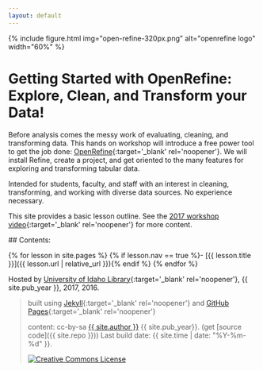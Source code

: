 ```yaml
---
layout: default
---
```


{% include figure.html img="open-refine-320px.png" alt="openrefine logo" width="60%" %}

# Getting Started with OpenRefine: Explore, Clean, and Transform your Data!

Before analysis comes the messy work of evaluating, cleaning, and transforming data.
This hands on workshop will introduce a free power tool to get the job done: [OpenRefine](http://openrefine.org/index.html){:target='_blank' rel='noopener'}. 
We will install Refine, create a project, and get oriented to the many features for exploring and transforming tabular data. 

Intended for students, faculty, and staff with an interest in cleaning, transforming, and working with diverse data sources. 
No experience necessary.

This site provides a basic lesson outline. See the [2017 workshop video](https://youtu.be/wGVtycv3SS0){:target='_blank' rel='noopener'} for more content.

<div class="toc" markdown="1">
## Contents:

{% for lesson in site.pages %}
{% if lesson.nav == true %}- [{{ lesson.title }}]({{ lesson.url | relative_url }}){% endif %}
{% endfor %}
</div>

Hosted by [University of Idaho Library](http://www.lib.uidaho.edu/){:target='_blank' rel='noopener'}, {{ site.pub_year }}, 2017, 2016.

> built using [Jekyll](https://jekyllrb.com/){:target='_blank' rel='noopener'} and [GitHub Pages](https://pages.github.com/){:target='_blank' rel='noopener'}
>
> content: cc-by-sa <a href="https://github.com/{{ site.github_username }}">{{ site.author }}</a> {{ site.pub_year}}. (get [source code]({{ site.repo }}))
> Last build date: {{ site.time | date: "%Y-%m-%d" }}.
>
> <a href="http://creativecommons.org/licenses/by-sa/4.0/" rel="license"><img style="border-width: 0;" src="https://i.creativecommons.org/l/by-sa/4.0/88x31.png" alt="Creative Commons License" /></a>
